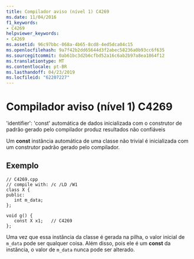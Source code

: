 ```yaml
---
title: Compilador aviso (nível 1) C4269
ms.date: 11/04/2016
f1_keywords:
- C4269
helpviewer_keywords:
- C4269
ms.assetid: 96c97bbc-068a-4b65-8cd8-4ed5dca04c15
ms.openlocfilehash: 9a7f42b2dd65644d3f2abec58236a0b93cc6f635
ms.sourcegitcommit: 0ab61bc3d2b6cfbd52a16c6ab2b97a8ea1864f12
ms.translationtype: MT
ms.contentlocale: pt-BR
ms.lasthandoff: 04/23/2019
ms.locfileid: "62207227"
---
```

# <a name="compiler-warning-level-1-c4269"></a>Compilador aviso (nível 1) C4269

'identifier': 'const' automática de dados inicializada com o construtor de padrão gerado pelo compilador produz resultados não confiáveis

Um **const** instância automática de uma classe não trivial é inicializada com um construtor padrão gerado pelo compilador.

## <a name="example"></a>Exemplo

```
// C4269.cpp
// compile with: /c /LD /W1
class X {
public:
   int m_data;
};

void g() {
   const X x1;   // C4269
};
```

Uma vez que essa instância da classe é gerada na pilha, o valor inicial de `m_data` pode ser qualquer coisa. Além disso, pois ele é um **const** da instância, o valor de `m_data` nunca pode ser alterado.
